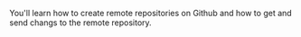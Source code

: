 You'll learn how to create remote repositories on Github and how to get and send changs to the remote repository.
